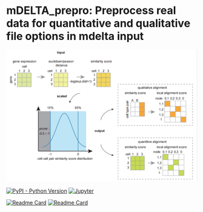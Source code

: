 # mDELTA_prepro: Preprocess real data for quantitative and qualitative file options in mdelta input

<img src="prepro.png"/>

[![PyPI - Python Version](https://img.shields.io/pypi/pyversions/DecryptLogin?logo=python&labelColor=white)](https://pypi.org/project/mdelta/)
[![Jupyter](https://img.shields.io/badge/-Jupyter-ffffff?logo=jupyter)](https://jupyter.org/)

[![Readme Card](https://github-readme-stats.vercel.app/api/pin/?username=Chenjy0212&repo=mdelta_prepro)](https://github.com/Chenjy0212/mdelta_prepro)
[![Readme Card](https://github-readme-stats.vercel.app/api/pin/?username=Chenjy0212&repo=mdelta_full)](https://github.com/Chenjy0212/mdelta_full)

